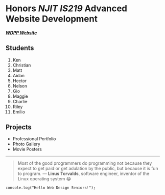 # **Honors *NJIT IS219* Advanced Website Development**
##### [WDPP Website](https://frhsdwebdesign.com/)

## **Students**

1. Ken
2. Christian
3. Matt
4. Aidan
5. Hector
6. Nelson
7. Gio
8. Maggie
9. Charlie
10. Riley
11. Emilio

## **Projects**

- Professional Portfolio
- Photo Gallery
- Movie Posters

---

> Most of the good programmers do programming not because they expect to get paid or get adulation by the
public, but because it is fun to program.
— **Linus Torvalds**, software engineer, inventor of the Linux operating system :joy:

~~~ 
console.log("Hello Web Design Seniors!");